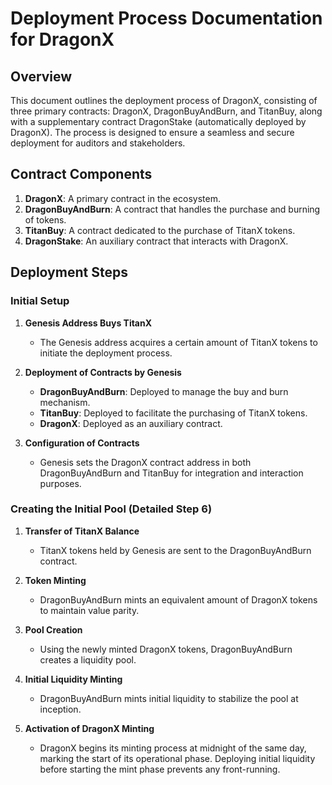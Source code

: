 # Deployment Process Documentation for DragonX

## Overview
This document outlines the deployment process of DragonX, consisting of three primary contracts: DragonX, DragonBuyAndBurn, and TitanBuy, along with a supplementary contract DragonStake (automatically deployed by DragonX). The process is designed to ensure a seamless and secure deployment for auditors and stakeholders.

## Contract Components
1. **DragonX**: A primary contract in the ecosystem.
2. **DragonBuyAndBurn**: A contract that handles the purchase and burning of tokens.
3. **TitanBuy**: A contract dedicated to the purchase of TitanX tokens.
4. **DragonStake**: An auxiliary contract that interacts with DragonX.

## Deployment Steps

### Initial Setup
1. **Genesis Address Buys TitanX**
   - The Genesis address acquires a certain amount of TitanX tokens to initiate the deployment process.

2. **Deployment of Contracts by Genesis**
   - **DragonBuyAndBurn**: Deployed to manage the buy and burn mechanism.
   - **TitanBuy**: Deployed to facilitate the purchasing of TitanX tokens.
   - **DragonX**: Deployed as an auxiliary contract.

3. **Configuration of Contracts**
   - Genesis sets the DragonX contract address in both DragonBuyAndBurn and TitanBuy for integration and interaction purposes.

### Creating the Initial Pool (Detailed Step 6)
1. **Transfer of TitanX Balance**
   - TitanX tokens held by Genesis are sent to the DragonBuyAndBurn contract.

2. **Token Minting**
   - DragonBuyAndBurn mints an equivalent amount of DragonX tokens to maintain value parity.

3. **Pool Creation**
   - Using the newly minted DragonX tokens, DragonBuyAndBurn creates a liquidity pool.

4. **Initial Liquidity Minting**
   - DragonBuyAndBurn mints initial liquidity to stabilize the pool at inception.

5. **Activation of DragonX Minting**
   - DragonX begins its minting process at midnight of the same day, marking the start of its operational phase. Deploying initial liquidity before starting the mint phase prevents any front-running.
